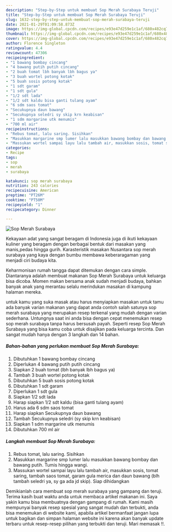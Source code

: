 ```yaml
---
description: "Step-by-Step untuk membuat Sop Merah Surabaya Teruji"
title: "Step-by-Step untuk membuat Sop Merah Surabaya Teruji"
slug: 1632-step-by-step-untuk-membuat-sop-merah-surabaya-teruji
date: 2021-01-29T01:09:58.873Z
image: https://img-global.cpcdn.com/recipes/e93e47d259e1c1af/680x482cq70/sop-merah-surabaya-foto-resep-utama.jpg
thumbnail: https://img-global.cpcdn.com/recipes/e93e47d259e1c1af/680x482cq70/sop-merah-surabaya-foto-resep-utama.jpg
cover: https://img-global.cpcdn.com/recipes/e93e47d259e1c1af/680x482cq70/sop-merah-surabaya-foto-resep-utama.jpg
author: Florence Singleton
ratingvalue: 4.4
reviewcount: 47306
recipeingredient:
- "1 bawang bombay cincang"
- "4 bawang putih putih cincang"
- "2 buah tomat lbh banyak lbh bagus ya"
- "3 buah wortel potong kotak"
- "5 buah sosis potong kotak"
- "1 sdt garam"
- "1 sdt gula"
- "1/2 sdt lada"
- "1/2 sdt kaldu bisa ganti tulang ayam"
- "6 sdm saos tomat"
- "Secukupnya daun bawang"
- "Secukupnya seledri sy skip krn keabisan"
- "1 sdm margarine utk menumis"
- "700 ml air"
recipeinstructions:
- "Rebus tomat, lalu saring. Sisihkan"
- "Masukkan margarine smp lumer lalu masukkan bawang bombay dan bawang putih. Tumis hingga wangi."
- "Massukan wortel sampai layu lalu tambah air, masukkan sosis, tomat saring, tambah saos tomat, garam gula merica dan daun bawang (blh tambah seledri ya, sy ga ada jd skip). Siap dihidangkan"
categories:
- Recipe
tags:
- sop
- merah
- surabaya

katakunci: sop merah surabaya 
nutrition: 243 calories
recipecuisine: American
preptime: "PT26M"
cooktime: "PT50M"
recipeyield: "1"
recipecategory: Dinner

---
```



![Sop Merah Surabaya](https://img-global.cpcdn.com/recipes/e93e47d259e1c1af/680x482cq70/sop-merah-surabaya-foto-resep-utama.jpg)

Kekayaan adat yang sangat beragam di Indonesia juga di ikuti kekayaan kuliner yang beragam dengan berbagai bentuk dari masakan yang manis,pedas hingga gurih. Karasteristik masakan Nusantara sop merah surabaya yang kaya dengan bumbu membawa keberaragaman yang menjadi ciri budaya kita.


Keharmonisan rumah tangga dapat ditemukan dengan cara simple. Diantaranya adalah membuat makanan Sop Merah Surabaya untuk keluarga bisa dicoba. Momen makan bersama anak sudah menjadi budaya, bahkan banyak anak yang merantau selalu merindukan masakan di kampung halaman mereka.



untuk kamu yang suka masak atau harus menyiapkan masakan untuk tamu ada banyak varian makanan yang dapat anda contoh salah satunya sop merah surabaya yang merupakan resep terkenal yang mudah dengan varian sederhana. Untungnya saat ini anda bisa dengan cepat menemukan resep sop merah surabaya tanpa harus bersusah payah.
Seperti resep Sop Merah Surabaya yang bisa kamu coba untuk disajikan pada keluarga tercinta. Dan sangat mudah hanya dengan 3 langkah dan 14 bahan.


<!--inarticleads1-->

##### Bahan-bahan yang perlukan membuat Sop Merah Surabaya:

1. Dibutuhkan 1 bawang bombay cincang
1. Diperlukan 4 bawang putih putih cincang
1. Siapkan 2 buah tomat (lbh banyak lbh bagus ya)
1. Tambah 3 buah wortel potong kotak
1. Dibutuhkan 5 buah sosis potong kotak
1. Dibutuhkan 1 sdt garam
1. Diperlukan 1 sdt gula
1. Siapkan 1/2 sdt lada
1. Harap siapkan 1/2 sdt kaldu (bisa ganti tulang ayam)
1. Harus ada 6 sdm saos tomat
1. Harap siapkan Secukupnya daun bawang
1. Tambah Secukupnya seledri (sy skip krn keabisan)
1. Siapkan 1 sdm margarine utk menumis
1. Dibutuhkan 700 ml air




<!--inarticleads2-->

##### Langkah membuat  Sop Merah Surabaya:

1. Rebus tomat, lalu saring. Sisihkan
1. Masukkan margarine smp lumer lalu masukkan bawang bombay dan bawang putih. Tumis hingga wangi.
1. Massukan wortel sampai layu lalu tambah air, masukkan sosis, tomat saring, tambah saos tomat, garam gula merica dan daun bawang (blh tambah seledri ya, sy ga ada jd skip). Siap dihidangkan




Demikianlah cara membuat sop merah surabaya yang gampang dan teruji. Terima kasih buat waktu anda untuk membaca artikel makanan ini. Saya yakin kamu bisa membuatnya dengan gampang di rumah. Kami masih mempunyai banyak resep spesial yang sangat mudah dan terbukti, anda bisa menemukan di website kami, apabila artikel bermanfaat jangan lupa untuk bagikan dan simpan halaman website ini karena akan banyak update terbaru untuk resep-resep pilihan yang terbukti dan teruji. Mari memasak !!. 
